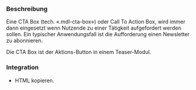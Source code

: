 ### Beschreibung
Eine CTA Box (tech. «.mdl-cta-box») oder Call To Action Box, wird immer dann eingesetzt wenn Nutzende zu einer Tätigkeit aufgefordert werden sollen. Ein typischer Anwendungsfall ist die Aufforderung einen Newsletter zu abonnieren.

Die CTA Box ist der Aktions-Button in einem Teaser-Modul.

### Integration
* HTML kopieren.
